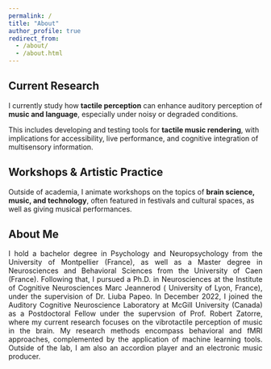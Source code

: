 ```yaml
---
permalink: /
title: "About"
author_profile: true
redirect_from: 
  - /about/
  - /about.html
---
```


## Current Research

I currently study how **tactile perception** can enhance auditory perception of **music and language**, especially under noisy or degraded conditions.  

This includes developing and testing tools for **tactile music rendering**, with implications for accessibility, live performance, and cognitive integration of multisensory information.

## Workshops & Artistic Practice

Outside of academia, I animate workshops on the topics of **brain science, music, and technology**, often featured in festivals and cultural spaces, as well as giving musical performances. 

## About Me

<div style="text-align: justify;">I hold a bachelor degree in Psychology and Neuropsychology from the University of Montpellier (France), as well as a Master degree in Neurosciences and Behavioral Sciences from the University of Caen (France). Following that, I pursued a Ph.D. in Neurosciences at the Institute of Cognitive Neurosciences Marc Jeannerod ( University of Lyon, France), under the supervision of Dr. Liuba Papeo. In December 2022, I joined the Auditory Cognitive Neuroscience Laboratory at McGill University (Canada) as a Postdoctoral Fellow under the supervsion of Prof. Robert Zatorre, where my current research focuses on the vibrotactile perception of music in the brain. My research methods encompass behavioral and fMRI approaches, complemented by the application of machine learning tools. Outside of the lab, I am also an accordion player and an electronic music producer.</div>
